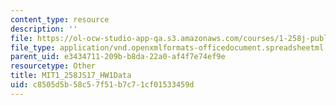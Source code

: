 ```yaml
---
content_type: resource
description: ''
file: https://ol-ocw-studio-app-qa.s3.amazonaws.com/courses/1-258j-public-transportation-systems-spring-2017/c8505d5b58c57f51b7c71cf01533459d_MIT1_258JS17_HW1Data.xlsx
file_type: application/vnd.openxmlformats-officedocument.spreadsheetml.sheet
parent_uid: e3434711-209b-b8da-22a0-af4f7e74ef9e
resourcetype: Other
title: MIT1_258JS17_HW1Data
uid: c8505d5b-58c5-7f51-b7c7-1cf01533459d
---
```


